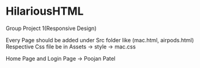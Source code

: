 # HilariousHTML

Group Project 1(Responsive Design)

Every Page should be added under Src folder like (mac.html, airpods.html)
Respective Css file be in Assets -> style -> mac.css

Home Page and Login Page -> Poojan Patel
